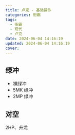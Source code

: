 ```yaml
---
title: 卢克 - 基础操作
categories: 街霸
tags:
  - 街霸
  - 现代
  - 卢克
date: 2024-06-04 14:16:19
updated: 2024-06-04 14:16:19
cover:
---
```

## 绿冲

+ 裸绿冲
+ 5MK 绿冲
+ 2MP 绿冲

## 对空

2HP、升龙


